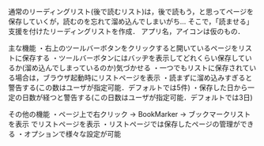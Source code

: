 通常のリーディングリスト(後で読むリスト)は，後で読もう，と思ってページを保存していくが，読むのを忘れて溜め込んでしまいがち…
そこで，「読ませる」支援を付けたリーディングリストを作成．
アプリ名，アイコンは仮のもの．

主な機能
・右上のツールバーボタンをクリックすると開いているページをリストに保存する
・ツールバーボタンにはバッヂを表示してどれくらい保存しているか(溜め込んでしまっているのか)気づかせる
・一つでもリストに保存されている場合は，ブラウザ起動時にリストページを表示
・読まずに溜め込みすぎると警告する(この数はユーザが指定可能．デフォルトでは5件)
・保存した日から一定の日数が経つと警告する(この日数はユーザが指定可能．デフォルトでは3日)

その他の機能
・ページ上で右クリック → BookMarker → ブックマークリストを表示 でリストページを表示
・リストページでは保存したページの管理ができる
・オプションで様々な設定が可能